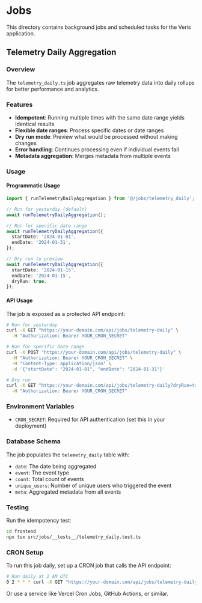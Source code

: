 # Jobs

This directory contains background jobs and scheduled tasks for the Veris application.

## Telemetry Daily Aggregation

### Overview

The `telemetry_daily.ts` job aggregates raw telemetry data into daily rollups for better performance and analytics.

### Features

- **Idempotent**: Running multiple times with the same date range yields identical results
- **Flexible date ranges**: Process specific dates or date ranges
- **Dry run mode**: Preview what would be processed without making changes
- **Error handling**: Continues processing even if individual events fail
- **Metadata aggregation**: Merges metadata from multiple events

### Usage

#### Programmatic Usage

```typescript
import { runTelemetryDailyAggregation } from '@/jobs/telemetry_daily';

// Run for yesterday (default)
await runTelemetryDailyAggregation();

// Run for specific date range
await runTelemetryDailyAggregation({
  startDate: '2024-01-01',
  endDate: '2024-01-31',
});

// Dry run to preview
await runTelemetryDailyAggregation({
  startDate: '2024-01-15',
  endDate: '2024-01-15',
  dryRun: true,
});
```

#### API Usage

The job is exposed as a protected API endpoint:

```bash
# Run for yesterday
curl -X GET "https://your-domain.com/api/jobs/telemetry-daily" \
  -H "Authorization: Bearer YOUR_CRON_SECRET"

# Run for specific date range
curl -X POST "https://your-domain.com/api/jobs/telemetry-daily" \
  -H "Authorization: Bearer YOUR_CRON_SECRET" \
  -H "Content-Type: application/json" \
  -d '{"startDate": "2024-01-01", "endDate": "2024-01-31"}'

# Dry run
curl -X GET "https://your-domain.com/api/jobs/telemetry-daily?dryRun=true" \
  -H "Authorization: Bearer YOUR_CRON_SECRET"
```

### Environment Variables

- `CRON_SECRET`: Required for API authentication (set this in your deployment)

### Database Schema

The job populates the `telemetry_daily` table with:

- `date`: The date being aggregated
- `event`: The event type
- `count`: Total count of events
- `unique_users`: Number of unique users who triggered the event
- `meta`: Aggregated metadata from all events

### Testing

Run the idempotency test:

```bash
cd frontend
npx tsx src/jobs/__tests__/telemetry_daily.test.ts
```

### CRON Setup

To run this job daily, set up a CRON job that calls the API endpoint:

```bash
# Run daily at 2 AM UTC
0 2 * * * curl -X GET "https://your-domain.com/api/jobs/telemetry-daily" -H "Authorization: Bearer YOUR_CRON_SECRET"
```

Or use a service like Vercel Cron Jobs, GitHub Actions, or similar.
